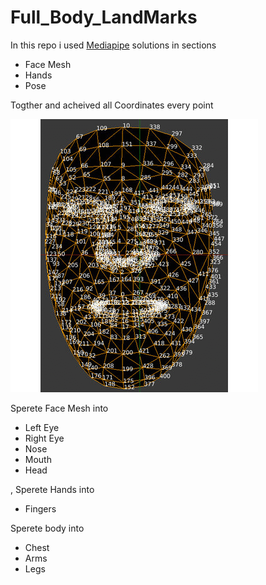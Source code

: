 # Full_Body_LandMarks

In this repo i used [Mediapipe](https://google.github.io/mediapipe/solutions/solutions.html) solutions in sections
- Face Mesh
- Hands
- Pose

Togther and acheived all Coordinates every point


![alt text](Landmarks.gif)


Sperete Face Mesh into

- Left Eye
- Right Eye
- Nose
- Mouth
- Head

, Sperete Hands into

- Fingers

Sperete body into

- Chest
- Arms
- Legs

